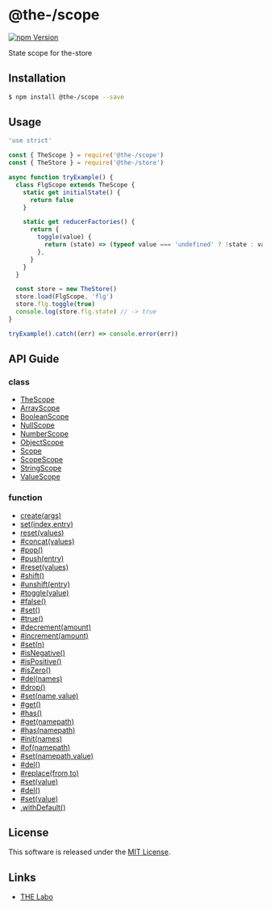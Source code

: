 @the-/scope
==========

<!---
This file is generated by the-tmpl. Do not update manually.
--->

<!-- Badge Start -->
<a name="badges"></a>

[![npm Version][bd_npm_shield_url]][bd_npm_url]

[bd_repo_url]: https://github.com/the-labo/the
[bd_travis_url]: http://travis-ci.org/the-labo/the
[bd_travis_shield_url]: http://img.shields.io/travis/the-labo/the.svg?style=flat
[bd_travis_com_url]: http://travis-ci.com/the-labo/the
[bd_travis_com_shield_url]: https://api.travis-ci.com/the-labo/the.svg?token=
[bd_license_url]: https://github.com/the-labo/the/blob/master/LICENSE
[bd_npm_url]: http://www.npmjs.org/package/@the-/scope
[bd_npm_shield_url]: http://img.shields.io/npm/v/@the-/scope.svg?style=flat
[bd_standard_url]: http://standardjs.com/
[bd_standard_shield_url]: https://img.shields.io/badge/code%20style-standard-brightgreen.svg

<!-- Badge End -->


<!-- Description Start -->
<a name="description"></a>

State scope for the-store

<!-- Description End -->


<!-- Overview Start -->
<a name="overview"></a>



<!-- Overview End -->


<!-- Sections Start -->
<a name="sections"></a>

<!-- Section from "doc/readme/01.Installation.md.hbs" Start -->

<a name="section-doc-readme-01-installation-md"></a>

Installation
-----

```bash
$ npm install @the-/scope --save
```


<!-- Section from "doc/readme/01.Installation.md.hbs" End -->

<!-- Section from "doc/readme/02.Usage.md.hbs" Start -->

<a name="section-doc-readme-02-usage-md"></a>

Usage
---------

```javascript
'use strict'

const { TheScope } = require('@the-/scope')
const { TheStore } = require('@the-/store')

async function tryExample() {
  class FlgScope extends TheScope {
    static get initialState() {
      return false
    }

    static get reducerFactories() {
      return {
        toggle(value) {
          return (state) => (typeof value === 'undefined' ? !state : value)
        },
      }
    }
  }

  const store = new TheStore()
  store.load(FlgScope, 'flg')
  store.flg.toggle(true)
  console.log(store.flg.state) // -> true
}

tryExample().catch((err) => console.error(err))

```


<!-- Section from "doc/readme/02.Usage.md.hbs" End -->


<!-- Sections Start -->

<a name="api"></a>

## API Guide

### class
- [TheScope](./doc/api/api.md#TheScope)
- [ArrayScope](./doc/api/api.md#ArrayScope)
- [BooleanScope](./doc/api/api.md#BooleanScope)
- [NullScope](./doc/api/api.md#NullScope)
- [NumberScope](./doc/api/api.md#NumberScope)
- [ObjectScope](./doc/api/api.md#ObjectScope)
- [Scope](./doc/api/api.md#Scope)
- [ScopeScope](./doc/api/api.md#ScopeScope)
- [StringScope](./doc/api/api.md#StringScope)
- [ValueScope](./doc/api/api.md#ValueScope)
### function
- [create(args)](./doc/api/api.md#create)
- [set(index,entry)](./doc/api/api.md#set)
- [reset(values)](./doc/api/api.md#reset)
- [#concat(values)](./doc/api/api.md#ArrayScope#concat)
- [#pop()](./doc/api/api.md#ArrayScope#pop)
- [#push(entry)](./doc/api/api.md#ArrayScope#push)
- [#reset(values)](./doc/api/api.md#ArrayScope#reset)
- [#shift()](./doc/api/api.md#ArrayScope#shift)
- [#unshift(entry)](./doc/api/api.md#ArrayScope#unshift)
- [#toggle(value)](./doc/api/api.md#BooleanScope#toggle)
- [#false()](./doc/api/api.md#BooleanScope#false)
- [#set()](./doc/api/api.md#BooleanScope#set)
- [#true()](./doc/api/api.md#BooleanScope#true)
- [#decrement(amount)](./doc/api/api.md#NumberScope#decrement)
- [#increment(amount)](./doc/api/api.md#NumberScope#increment)
- [#set(n)](./doc/api/api.md#NumberScope#set)
- [#isNegative()](./doc/api/api.md#NumberScope#isNegative)
- [#isPositive()](./doc/api/api.md#NumberScope#isPositive)
- [#isZero()](./doc/api/api.md#NumberScope#isZero)
- [#del(names)](./doc/api/api.md#ObjectScope#del)
- [#drop()](./doc/api/api.md#ObjectScope#drop)
- [#set(name,value)](./doc/api/api.md#ObjectScope#set)
- [#get()](./doc/api/api.md#ObjectScope#get)
- [#has()](./doc/api/api.md#ObjectScope#has)
- [#get(namepath)](./doc/api/api.md#ScopeScope#get)
- [#has(namepath)](./doc/api/api.md#ScopeScope#has)
- [#init(names)](./doc/api/api.md#ScopeScope#init)
- [#of(namepath)](./doc/api/api.md#ScopeScope#of)
- [#set(namepath,value)](./doc/api/api.md#ScopeScope#set)
- [#del()](./doc/api/api.md#StringScope#del)
- [#replace(from,to)](./doc/api/api.md#StringScope#replace)
- [#set(value)](./doc/api/api.md#StringScope#set)
- [#del()](./doc/api/api.md#ValueScope#del)
- [#set(value)](./doc/api/api.md#ValueScope#set)
- [.withDefault()](./doc/api/api.md#Scope.withDefault)

<!-- LICENSE Start -->
<a name="license"></a>

License
-------
This software is released under the [MIT License](https://github.com/the-labo/the/blob/master/LICENSE).

<!-- LICENSE End -->


<!-- Links Start -->
<a name="links"></a>

Links
------

+ [THE Labo][the_labo_url]

[the_labo_url]: https://github.com/the-labo

<!-- Links End -->
